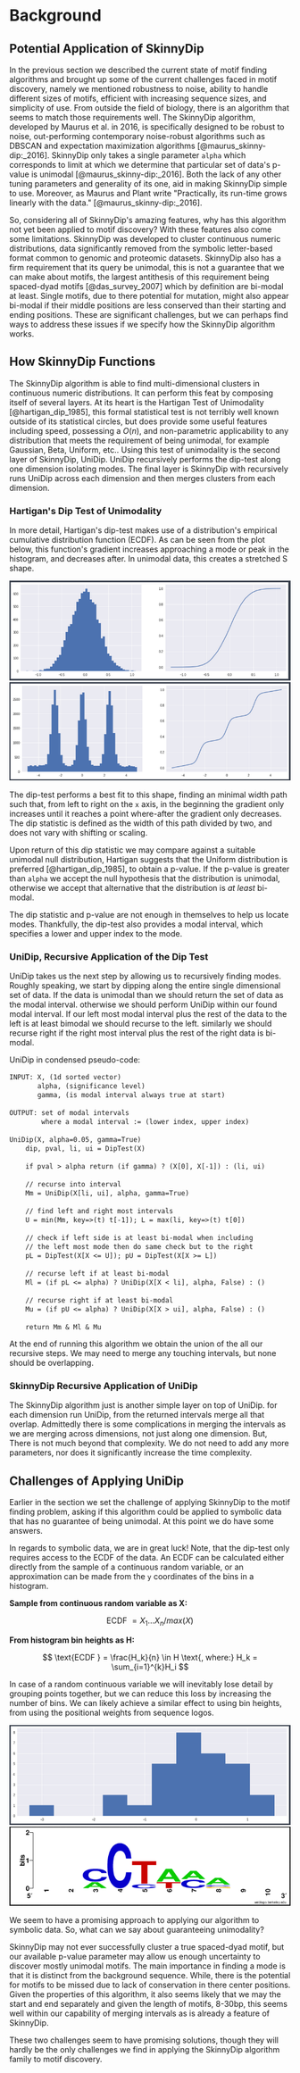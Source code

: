 
# Background

## Potential Application of SkinnyDip

In the previous section we described the current state of motif finding algorithms and brought up some of the current challenges faced in motif discovery, namely we mentioned robustness to noise, ability to handle different sizes of motifs, efficient with increasing sequence sizes, and simplicity of use. From outside the field of biology, there is an algorithm that seems to match those requirements well. The SkinnyDip algorithm, developed by Maurus et al. in 2016, is specifically designed to be robust to noise, out-performing contemporary noise-robust algorithms such as DBSCAN and expectation maximization algorithms [@maurus_skinny-dip:_2016]. SkinnyDip only takes a single parameter `alpha` which corresponds to limit at which we determine that particular set of data's p-value is unimodal [@maurus_skinny-dip:_2016]. Both the lack of any other tuning parameters and generality of its one, aid in making SkinnyDip simple to use. Moreover, as Maurus and Plant write "Practically, its run-time grows linearly with the data." [@maurus_skinny-dip:_2016].

So, considering all of SkinnyDip's amazing features, why has this algorithm not yet been applied to motif discovery? With these features also come some limitations. SkinnyDip was developed to cluster continuous numeric distributions, data significantly removed from the symbolic letter-based format common to genomic and proteomic datasets. SkinnyDip also has a firm requirement that its query be unimodal, this is not a guarantee that we can make about motifs, the largest antithesis of this requirement being spaced-dyad motifs [@das_survey_2007] which by definition are bi-modal at least. Single motifs, due to there potential for mutation, might also appear bi-modal if their middle positions are less conserved than their starting and ending positions.  These are significant challenges, but we can perhaps find ways to address these issues if we specify how the SkinnyDip algorithm works. 

## How SkinnyDip Functions

The SkinnyDip algorithm is able to find multi-dimensional clusters in continuous numeric distributions. It can perform this feat by composing itself of several layers. At its heart is the Hartigan Test of Unimodality [@hartigan_dip_1985], this formal statistical test is not terribly well known outside of its statistical circles, but does provide some useful features including speed, possessing a $O(n)$, and non-parametric applicability to any distribution that meets the requirement of being unimodal, for example Gaussian, Beta, Uniform, etc.. Using this test of unimodality is the second layer of SkinnyDip, UniDip. UniDip recursively performs the dip-test along one dimension isolating modes. The final layer is SkinnyDip with recursively runs UniDip across each dimension and then merges clusters from each dimension.

### Hartigan's Dip Test of Unimodality

In more detail, Hartigan's dip-test makes use of a distribution's empirical cumulative distribution function (ECDF). As can be seen from the plot below, this function's gradient increases approaching a mode or peak in the histogram, and decreases after. In unimodal data, this creates a stretched S shape.

![plot hist and plot ecdf](./imgs/1PeakWithECDF.png)  
![plot hist and plot ecdf](./imgs/3PeakWithECDF.png)

The dip-test performs a best fit to this shape, finding an minimal width path such that, from left to right on the `x` axis, in the beginning the gradient only increases until it reaches a point where-after the gradient only decreases. The dip statistic is defined as the width of this path divided by two, and does not vary with shifting or scaling.

Upon return of this dip statistic we may compare against a suitable unimodal null distribution, Hartigan suggests that the Uniform distribution is preferred [@hartigan_dip_1985], to obtain a p-value. If the p-value is greater than `alpha` we accept the null hypothesis that the distribution is unimodal, otherwise we accept that alternative that the distribution is _at least_ bi-modal. 

The dip statistic and p-value are not enough in themselves to help us locate modes. Thankfully, the dip-test also provides a modal interval, which specifies a lower and upper index to the mode.

### UniDip, Recursive Application of the Dip Test

UniDip takes us the next step by allowing us to recursively finding modes. Roughly speaking, we start by dipping along the entire single dimensional set of data. If the data is unimodal than we should return the set of data as the modal interval. otherwise we should perform UniDip within our found modal interval. If our left most modal interval plus the rest of the data to the left is at least bimodal we should recurse to the left. similarly we should recurse right if the right most interval plus the rest of the right data is bi-modal. 

UniDip in condensed pseudo-code:

```
INPUT: X, (1d sorted vector)
	   alpha, (significance level)
	   gamma, (is modal interval always true at start)

OUTPUT: set of modal intervals 
	    where a modal interval := (lower index, upper index)

UniDip(X, alpha=0.05, gamma=True)
	dip, pval, li, ui = DipTest(X)
	
	if pval > alpha return (if gamma) ? (X[0], X[-1]) : (li, ui)
	
	// recurse into interval
	Mm = UniDip(X[li, ui], alpha, gamma=True)
	
	// find left and right most intervals
	U = min(Mm, key=>(t) t[-1]); L = max(li, key=>(t) t[0])
	
	// check if left side is at least bi-modal when including 
	// the left most mode then do same check but to the right
	pL = DipTest(X[X <= U]); pU = DipTest(X[X >= L])
	
	// recurse left if at least bi-modal
	Ml = (if pL <= alpha) ? UniDip(X[X < li], alpha, False) : ()
	
	// recurse right if at least bi-modal
	Mu = (if pU <= alpha) ? UniDip(X[X > ui], alpha, False) : ()
	
	return Mm & Ml & Mu
```

At the end of running this algorithm we obtain the union of the all our recursive steps. We may need to merge any touching intervals, but none should be overlapping.

### SkinnyDip Recursive Application of UniDip

The SkinnyDip algorithm just is another simple layer on top of UniDip. for each dimension run UniDip, from the returned intervals merge all that overlap. Admittedly there is some complications in merging the intervals as we are merging across dimensions, not just along one dimension. But, There is not much beyond that complexity. We do not need to add any more parameters, nor does it significantly increase the time complexity.


## Challenges of Applying UniDip

Earlier in the section we set the challenge of applying SkinnyDip to the motif finding problem, asking if this algorithm could be applied to symbolic data that has no guarantee of being unimodal. At this point we do have some answers. 

In regards to symbolic data, we are in great luck! Note, that the dip-test only requires access to the ECDF of the data. An ECDF can be calculated either directly from the sample of a continuous random variable, or an approximation can be made from the `y` coordinates of the bins in a histogram. 

**Sample from continuous random variable as X:** 

$$
\text{ECDF } = X_1 ... X_n / max(X)
$$

**From histogram bin heights as H:**

$$
\text{ECDF } = \frac{H_k}{n} \in H \text{,  where:} H_k = \sum_{i=1}^{k}H_i
$$ 

In case of a random continuous variable we will inevitably lose detail by grouping points together, but we can reduce this loss by increasing the number of bins. We can likely achieve a similar effect to using bin heights, from using the positional weights from sequence logos.

![image of histogram over sequence logo](./imgs/HistLikeLogo.png)  
![image of histogram over sequence logo](./imgs/BitsLogo.png)

We seem to have a promising approach to applying our algorithm to symbolic data. So, what can we say about guaranteeing unimodality?

SkinnyDip may not ever successfully cluster a true spaced-dyad motif, but our available p-value parameter may allow us enough uncertainty to discover mostly unimodal motifs. The main importance in finding a mode is that it is distinct from the background sequence. While, there is the potential for motifs to be missed due to lack of conservation in there center positions. Given the properties of this algorithm, it also seems likely that we may the start and end separately and given the length of motifs, 8-30bp, this seems well within our capability of merging intervals as is already a feature of SkinnyDip.

These two challenges seem to have promising solutions, though they will hardly be the only challenges we find in applying the SkinnyDip algorithm family to motif discovery. 
